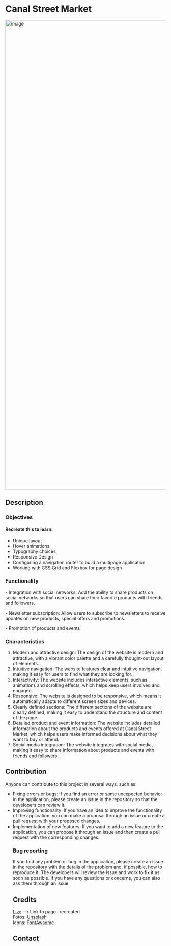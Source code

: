 # Canal Street Market

<img width="1470" alt="image" src="https://user-images.githubusercontent.com/108294869/235331857-cfd50c9f-36bb-44cf-8e07-c222526031f3.png">

## Description
### Objectives
#### Recreate this to learn:

<ul>
  <li>Unique layout</li>
  <li>Hover animations</li>
  <li>Typography choices</li>
  <li>Responsive Design</li>
  <li>Configuring a navigation router to build a multipage application</li>
  <li>Working with CSS Grid and Flexbox for page design</li>
</ul>

### Functionality
<p>- Integration with social networks: Add the ability to share products on social networks so that users can share their favorite products with friends and followers. </p>
<p>- Newsletter subscription: Allow users to subscribe to newsletters to receive updates on new products, special offers and promotions. </p>
<p>- Promotion of products and events </p>

### Characteristics

<ol> 
<li>Modern and attractive design: The design of the website is modern and attractive, with a vibrant color palette and a carefully thought-out layout of elements.</li>

<li>Intuitive navigation: The website features clear and intuitive navigation, making it easy for users to find what they are looking for.</li>

<li>Interactivity: The website includes interactive elements, such as animations and scrolling effects, which helps keep users involved and engaged.</li>

<li>Responsive: The website is designed to be responsive, which means it automatically adapts to different screen sizes and devices.</li>

<li>Clearly defined sections: The different sections of the website are clearly defined, making it easy to understand the structure and content of the page.</li>

<li>Detailed product and event information: The website includes detailed information about the products and events offered at Canal Street Market, which helps users make informed decisions about what they want to buy or attend.</li>

<li>Social media integration: The website integrates with social media, making it easy to share information about products and events with friends and followers.</li>
</ol>

## Contribution

Anyone can contribute to this project in several ways, such as:

<ul>
<li>Fixing errors or bugs: If you find an error or some unexpected behavior in the application, please create an issue in the repository so that the developers can review it.</li>
<li>Improving functionality: If you have an idea to improve the functionality of the application, you can make a proposal through an issue or create a pull request with your proposed changes.</li>
<li>Implementation of new features: If you want to add a new feature to the application, you can propose it through an issue and then create a pull request with the corresponding changes.</li>

### Bug reporting
If you find any problem or bug in the application, please create an issue in the repository with the details of the problem and, if possible, how to reproduce it. The developers will review the issue and work to fix it as soon as possible. If you have any questions or concerns, you can also ask them through an issue.

## Credits

[Live](https://canalstreet.market/) --> Link to page I recreated 
<br />
Fotos: [Unsplash](https://unsplash.com/es)
<br/>
Icons: [FontAwsome](https://fontawesome.com/)
## Contact
